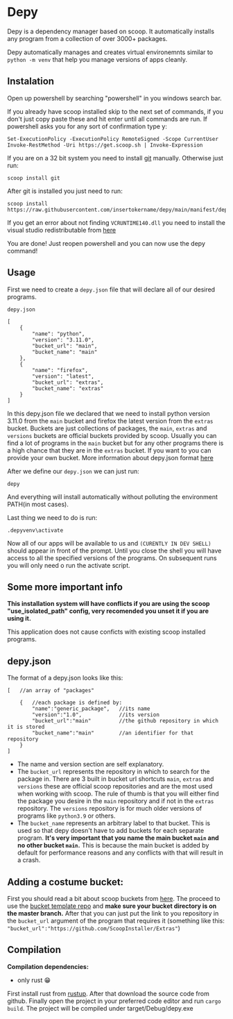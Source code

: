 # Depy

Depy is a dependency manager based on scoop. It automatically installs any program from a collection of over 3000+ packages.

Depy automatically manages and creates virtual environemnts similar to `python -m venv` that help you manage versions of apps cleanly.

## Instalation

Open up powershell by searching "powershell" in you windows search bar.

If you already have scoop installed skip to the next set of commands, if you don't just copy paste these and hit enter until all commands are run. If powershell asks you for any sort of confirmation type y:
```
Set-ExecutionPolicy -ExecutionPolicy RemoteSigned -Scope CurrentUser
Invoke-RestMethod -Uri https://get.scoop.sh | Invoke-Expression
```

If you are on a 32 bit system you need to install [git](https://git-scm.com/downloads) manually. Otherwise just run:

```
scoop install git
```

After git is installed you just need to run:
```
scoop install https://raw.githubusercontent.com/insertokername/depy/main/manifest/depy.json
```

If you get an error about not finding `VCRUNTIME140.dll` you need to install the visual studio redistributable from [here](https://learn.microsoft.com/en-us/cpp/windows/latest-supported-vc-redist?view=msvc-170#visual-studio-2015-2017-2019-and-2022) 

You are done! Just reopen powershell and you can now use the depy command!

## Usage

First we need to create a `depy.json` file that will declare all of our desired programs.

`depy.json`
```
[
    {
        "name": "python",
        "version": "3.11.0",
        "bucket_url": "main",
        "bucket_name": "main"
    },
    {
        "name": "firefox",
        "version": "latest",
        "bucket_url": "extras",
        "bucket_name": "extras"
    }
]
```

In this depy.json file we declared that we need to install python version 3.11.0 from the `main` bucket and firefox the latest version from the `extras` bucket. Buckets are just collections of packages, the `main`, `extras` and `versions` buckets are official buckets provided by scoop. Usually you can find a lot of programs in the `main` bucket but for any other programs there is a high chance that they are in the `extras` bucket. If you want to you can provide your own bucket. More information about depy.json format [here](#depyjson)

After we define our `depy.json` we can just run:
```
depy
``` 
And everything will install automatically without polluting the environment PATH(in most cases).

Last thing we need to do is run:
```
.depyvenv\activate
```
Now all of our apps will be available to us and `(CURENTLY IN DEV SHELL)` should appear in front of the prompt. Until you close the shell you will have access to all the specified versions of the programs. On subsequent runs you will only need o run the activate script.

## Some more important info

**This installation system will have conflicts if you are using the scoop "use_isolated_path" config, very recomended you unset it if you are using it.**

This application does not cause conficts with existing scoop installed programs.

## depy.json

The format of a depy.json looks like this:

```
[   //an array of "packages"
    
    {   //each package is defined by:
        "name":"generic_package",   //its name
        "version":"1.0",            //its version
        "bucket_url":"main"         //the github repository in which it is stored
        "bucket_name":"main"        //an identifier for that repository
    }
]
```

- The name and version section are self explanatory. 
- The `bucket_url` represents the repository in which to search for the package in. There are 3 built in bucket url shortcuts `main`, `extras` and `versions` these are official scoop repositories and are the most used when working with scoop. The rule of thumb is that you will either find the package you desire in the `main` repository and if not in the `extras` repository. The `versions` repository is for much older versions of programs like `python3.9` or others. 
- The `bucket_name` represents an arbitrary label to that bucket. This is used so that depy doesn't have to add buckets for each separate program. **It's very important that you name the main bucket `main` and no other bucket `main`.** This is because the main bucket is added by default for performance reasons and any conflicts with that will result in a crash.

## Adding a costume bucket:

First you should read a bit about scoop buckets from [here](https://github.com/ScoopInstaller/Scoop/wiki/Buckets). The proceed to use the [bucket template repo](https://github.com/ScoopInstaller/BucketTemplate) and **make sure your bucket directory is on the master branch.** After that you can just put the link to you repository in the `bucket_url` argument of the program that requires it (something like this: `"bucket_url":"https://github.com/ScoopInstaller/Extras"`)

## Compilation

**Compilation dependencies:**
- only rust 😁

First install rust from [rustup](https://rustup.rs/). After that download the source code from github. Finally open the project in your preferred code editor and run `cargo build`. The project will be compiled under target/Debug/depy.exe
